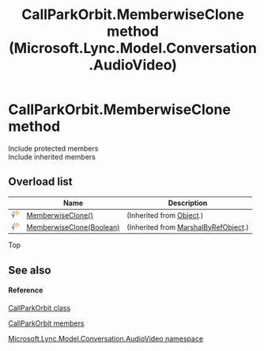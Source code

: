 ﻿---
title: CallParkOrbit.MemberwiseClone method  (Microsoft.Lync.Model.Conversation.AudioVideo)
TOCTitle: 'MemberwiseClone method '
ms:assetid: Overload:Microsoft.Lync.Model.Conversation.AudioVideo.CallParkOrbit.MemberwiseClone_DI_3_UC_OCS14MrefLyncWPF
ms:mtpsurl: https://msdn.microsoft.com/en-us/library/microsoft.lync.model.conversation.audiovideo.callparkorbit.memberwiseclone_di_3_uc_ocs14mreflyncwpf(v=office.15)
ms:contentKeyID: 48590561
ms.date: 07/28/2014
mtps_version: v=office.15
f1_keywords:
- Microsoft.Lync.Model.Conversation.AudioVideo.CallParkOrbit.MemberwiseClone
dev_langs:
- CSharp
- JScript
- VB
- other
---

# CallParkOrbit.MemberwiseClone method

Include protected members  
Include inherited members  

## Overload list

<table>
<thead>
<tr class="header">
<th> </th>
<th>Name</th>
<th>Description</th>
</tr>
</thead>
<tbody>
<tr class="odd">
<td><img src="images/Hh347903.protmethod(Office.15).gif" title="Protected method" alt="Protected method" /></td>
<td><a href="http://msdn2.microsoft.com/en-us/library/57ctke0a">MemberwiseClone()</a></td>
<td>(Inherited from <a href="http://msdn2.microsoft.com/en-us/library/e5kfa45b">Object</a>.)</td>
</tr>
<tr class="even">
<td><img src="images/Hh347903.protmethod(Office.15).gif" title="Protected method" alt="Protected method" /></td>
<td><a href="http://msdn2.microsoft.com/en-us/library/ms131262">MemberwiseClone(Boolean)</a></td>
<td>(Inherited from <a href="http://msdn2.microsoft.com/en-us/library/w4302s1f">MarshalByRefObject</a>.)</td>
</tr>
</tbody>
</table>


Top

## See also

#### Reference

[CallParkOrbit class](callparkorbit-class-microsoft-lync-model-conversation-audiovideo_2.md)

[CallParkOrbit members](callparkorbit-members-microsoft-lync-model-conversation-audiovideo_2.md)

[Microsoft.Lync.Model.Conversation.AudioVideo namespace](microsoft-lync-model-conversation-audiovideo-namespace_2.md)

